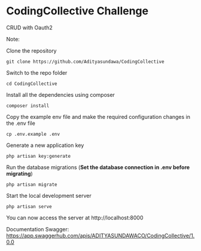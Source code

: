 # CodingCollective Challenge
CRUD with Oauth2



Note:


Clone the repository

    git clone https://github.com/Adityasundawa/CodingCollective

Switch to the repo folder

    cd CodingCollective

Install all the dependencies using composer

    composer install

Copy the example env file and make the required configuration changes in the .env file

    cp .env.example .env

Generate a new application key

    php artisan key:generate

Run the database migrations (**Set the database connection in .env before migrating**)

    php artisan migrate

Start the local development server

    php artisan serve

You can now access the server at http://localhost:8000

Documentation Swagger:
https://app.swaggerhub.com/apis/ADITYASUNDAWACO/CodingCollective/1.0.0

